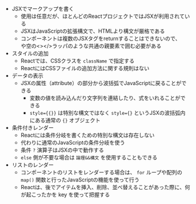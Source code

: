 * JSXでマークアップを書く
  * 使用は任意だが、ほとんどのReactプロジェクトではJSXが利用されている
  * JSXはJavaScriptの拡張構文で、HTMLより構文が厳格である
  * コンポーネントは複数のJSXタグをreturnすることはできないので、<div></div>や空の<></>ラッパのような共通の親要素で囲む必要がある
* スタイルの追加
  * Reactでは、CSSクラスを `className` で指定する
  * ReactにはCSSファイルの追加方法に関する規則はない
* データの表示
  * JSXの属性（attribute）の部分から波括弧でJavaScriptに戻ることができる
    * 変数の値を読み込んだり文字列を連結したり、式をいれることができる
    * `style={{}}` は特別な構文ではなく `style={}` というJSXの波括弧内にある通常の `{}` オブジェクト
* 条件付きレンダー
  * Reactには条件分岐を書くための特別な構文は存在しない
  * 代わりに通常のJavaScriptの条件分岐を使う
  * 条件 `?` 演算子はJSXの中で動作する
  * `else` 側が不要な場合は `論理&&構文` を使用することもできる
* リストのレンダー
  * コンポーネントのリストをレンダーする場合は、 `for` ループや配列の `map()` 関数と行ったJavaScriptの機能を使って行う
  * Reactは、後でアイテムを挿入、削除、並べ替えることがあった際に、何が起こったかを key を使って把握する

